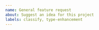 ```yaml
---
name: General feature request
about: Suggest an idea for this project
labels: classify, type-enhancement
---
```


<!-- Please search existing issues to avoid creating duplicates. -->

<!-- Describe the feature you'd like. -->
